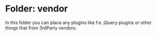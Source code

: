 # Folder: vendor
In this folder you can place any plugins like f.e.
jQuery plugins or other things that from 3rdParty vendors.
